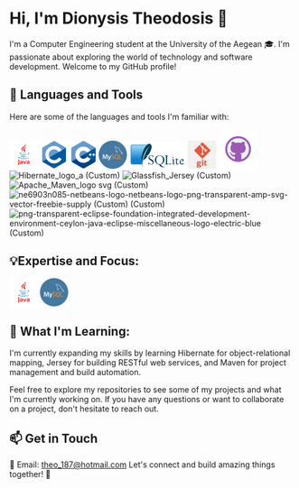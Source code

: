 # Hi, I'm Dionysis Theodosis 👋

I'm a Computer Engineering student at the University of the Aegean 🎓. I'm passionate about exploring the world of technology and software development. Welcome to my GitHub profile!

## 🚀 Languages and Tools

Here are some of the languages and tools I'm familiar with:

![java-free-download-free-png (Custom) (1)](https://github.com/DionysisTheodosis/DionysisTheodosis/blob/main/java-free-download-free-png%20(Custom)%20(1).png?raw=true)  ![c_original_logo_icon_146611 (Custom)](https://github.com/DionysisTheodosis/DionysisTheodosis/blob/main/c_original_logo_icon_146611%20(Custom).png?raw=true)  ![C++-Logo wine (Custom) (2)](https://github.com/DionysisTheodosis/DionysisTheodosis/blob/main/C++-Logo.wine%20(Custom)%20(2).png?raw=true)
 ![pngimg com - mysql_PNG9 (Custom)](https://github.com/DionysisTheodosis/DionysisTheodosis/blob/main/pngimg.com%20-%20mysql_PNG9%20(Custom).png?raw=true) ![SQLite370 svg (Custom) (1)](https://github.com/DionysisTheodosis/DionysisTheodosis/blob/main/SQLite370.svg%20(Custom)%20(1).png?raw=true) ![logo-logo-git-line-cheat-sheet-signage-cheating-mug-png-clipart (Custom)](https://github.com/DionysisTheodosis/DionysisTheodosis/blob/main/logo-logo-git-line-cheat-sheet-signage-cheating-mug-png-clipart%20(Custom).jpg?raw=true)  ![github_git_hub_logo_icon_132878 (Custom)](https://github.com/DionysisTheodosis/DionysisTheodosis/blob/main/github_git_hub_logo_icon_132878%20(Custom)%20(1).png?raw=true) ![Hibernate_logo_a (Custom)](https://github.com/DionysisTheodosis/DionysisTheodosis/assets/63193630/a8b434ca-31aa-401a-849d-93afeb15ad86)
 ![Glassfish_Jersey (Custom)](https://github.com/DionysisTheodosis/DionysisTheodosis/assets/63193630/27915338-2ab7-46f3-9707-c580bc2be241) ![Apache_Maven_logo svg (Custom)](https://github.com/DionysisTheodosis/DionysisTheodosis/assets/63193630/bdb49eb0-ee7d-4a4c-8bc2-214c943cb6c7) ![ne6903n085-netbeans-logo-netbeans-logo-png-transparent-amp-svg-vector-freebie-supply (Custom) (Custom)](https://github.com/DionysisTheodosis/DionysisTheodosis/assets/63193630/2a301094-f3b4-4638-b98d-5841c281788c)
   ![png-transparent-eclipse-foundation-integrated-development-environment-ceylon-java-eclipse-miscellaneous-logo-electric-blue (Custom)](https://github.com/DionysisTheodosis/DionysisTheodosis/assets/63193630/28e7d6b6-4c3d-40e4-a216-a72d90ccc2fe)








## 💡Expertise and Focus:

![java-free-download-free-png (Custom) (1)](https://github.com/DionysisTheodosis/DionysisTheodosis/blob/main/java-free-download-free-png%20(Custom)%20(1).png?raw=true)  ![pngimg com - mysql_PNG9 (Custom)](https://github.com/DionysisTheodosis/DionysisTheodosis/blob/main/pngimg.com%20-%20mysql_PNG9%20(Custom).png?raw=true)



## 🧠 What I'm Learning:

I'm currently expanding my skills by learning Hibernate for object-relational mapping, Jersey for building RESTful web services, and Maven for project management and build automation.

Feel free to explore my repositories to see some of my projects and what I'm currently working on. If you have any questions or want to collaborate on a project, don't hesitate to reach out.


## 📫 Get in Touch

📧 Email: theo_187@hotmail.com
Let's connect and build amazing things together! 🌟
